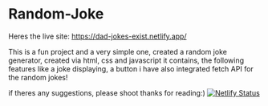 # Random-Joke
Heres the live site:
 https://dad-jokes-exist.netlify.app/
 
This is a fun project and a very simple one, created a random joke generator, created via html, css and javascript
it contains, the following features
  like a joke displaying, a button
  i have also integrated fetch API for the random jokes!
  
 if theres any suggestions, please shoot
 thanks for reading:)
[![Netlify Status](https://api.netlify.com/api/v1/badges/de5c8b81-2699-482b-bcd5-12865371b0ed/deploy-status)](https://app.netlify.com/sites/dad-jokes-exist/deploys)
